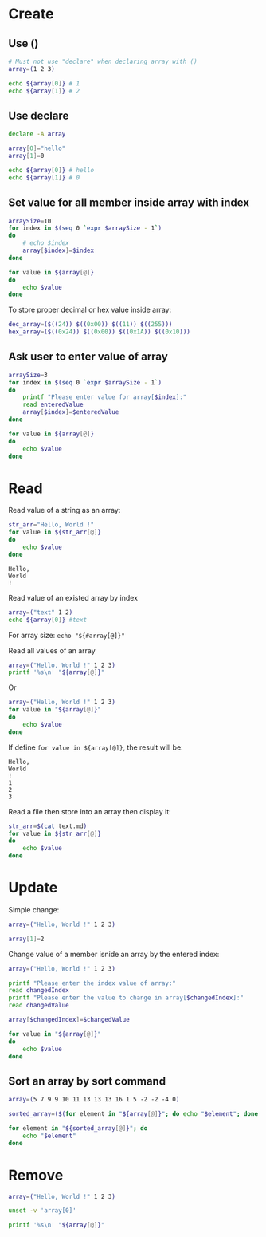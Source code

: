 # Create
## Use ()
```sh
# Must not use "declare" when declaring array with ()
array=(1 2 3)

echo ${array[0]} # 1
echo ${array[1]} # 2
```
## Use declare
```sh
declare -A array

array[0]="hello"
array[1]=0

echo ${array[0]} # hello
echo ${array[1]} # 0
```

## Set value for all member inside array with index

```sh
arraySize=10
for index in $(seq 0 `expr $arraySize - 1`)
do
    # echo $index
    array[$index]=$index
done

for value in ${array[@]}
do
    echo $value
done
```
To store proper decimal or hex value inside array:
```sh
dec_array=($((24)) $((0x00)) $((11)) $((255)))
hex_array=($((0x24)) $((0x00)) $((0x1A)) $((0x10)))
```

## Ask user to enter value of array
```sh
arraySize=3
for index in $(seq 0 `expr $arraySize - 1`)
do
    printf "Please enter value for array[$index]:"
    read enteredValue
    array[$index]=$enteredValue
done

for value in ${array[@]}
do
    echo $value
done
```
# Read
Read value of a string as an array:
```sh
str_arr="Hello, World !"
for value in ${str_arr[@]}
do
    echo $value
done
```
```
Hello,
World
!
```
Read value of an existed array by index

```sh
array=("text" 1 2)
echo ${array[0]} #text
```

For array size: ``echo "${#array[@]}"``

Read all values of an array

```sh
array=("Hello, World !" 1 2 3)
printf '%s\n' "${array[@]}"
```
Or
```sh
array=("Hello, World !" 1 2 3)
for value in "${array[@]}"
do
    echo $value
done
```

If define ``for value in ${array[@]}``, the result will be:

```
Hello,
World
!
1
2
3
```
Read a file then store into an array then display it:

```sh
str_arr=$(cat text.md)
for value in ${str_arr[@]}
do
    echo $value
done
```
# Update

Simple change:

```sh
array=("Hello, World !" 1 2 3)

array[1]=2
```

Change value of a member isnide an array by the entered index:
```sh
array=("Hello, World !" 1 2 3)

printf "Please enter the index value of array:"
read changedIndex
printf "Please enter the value to change in array[$changedIndex]:"
read changedValue

array[$changedIndex]=$changedValue

for value in "${array[@]}"
do
    echo $value
done
```
## Sort an array by sort command
```sh
array=(5 7 9 9 10 11 13 13 13 16 1 5 -2 -2 -4 0)

sorted_array=($(for element in "${array[@]}"; do echo "$element"; done | sort -n))

for element in "${sorted_array[@]}"; do
    echo "$element"
done
```
# Remove

```sh
array=("Hello, World !" 1 2 3)

unset -v 'array[0]'

printf '%s\n' "${array[@]}"
```
